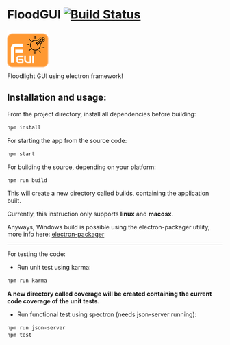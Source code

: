 # FloodGUI  [![Build Status](https://travis-ci.com/ermus19/floodgui.svg?token=JZERp3ng6S2a5pVRX2nz&branch=develop)](https://travis-ci.com/ermus19/floodgui)
![alt text](./app/assets/icons/app96x96.png "FloodGUI")        
Floodlight GUI using electron framework!

## Installation and usage: ##
From the project directory, install all dependencies before building:

```sh
npm install
```

For starting the app from the source code:
```sh
npm start
```

For building the source, depending on your platform:

```sh
npm run build
````

This will create a new directory called builds, containing the application built.

Currently, this instruction only supports **linux** and **macosx**.

Anyways, Windows build is possible using the electron-packager utility, more info here: [electron-packager](https://github.com/electron-userland/electron-packager)

*** 

For testing the code:

* Run unit test using karma:
```sh
npm run karma
```
**A new directory called coverage will be created containing the current code coverage of the unit tests.**

* Run functional test using spectron (needs json-server running):

```sh
npm run json-server
npm test
```
